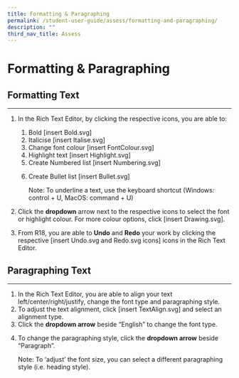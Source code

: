 ```yaml
---
title: Formatting & Paragraphing
permalink: /student-user-guide/assess/formatting-and-paragraphing/
description: ""
third_nav_title: Assess
---
```

<h1 id="formatting-paragraphing">Formatting &amp; Paragraphing</h1>
<h2 id="formatting-text">Formatting Text</h2>
<hr>
<ol>
<li><p>In the Rich Text Editor, by clicking the respective icons, you are able to:</p>
<ol>
<li>Bold [insert Bold.svg] </li>
<li>Italicise  [insert Italise.svg] </li>
<li>Change font colour [insert FontColour.svg]</li>
<li>Highlight text [insert Highlight.svg]</li>
<li>Create Numbered list [insert Numbering.svg]</li>
<li><p>Create Bullet list [insert Bullet.svg] </p>
<p>Note: To underline a text, use the keyboard shortcut (Windows: control + U, MacOS: command + U)</p>
</li>
</ol>
</li>
<li><p>Click the <strong>dropdown</strong> arrow next to the respective icons to select the font or highlight colour. For more colour options, click [insert Drawing.svg].</p>
</li>
<li>From R18, you are able to <strong>Undo</strong> and <strong>Redo</strong> your work by clicking the respective [insert Undo.svg and Redo.svg icons] icons in the Rich Text Editor.</li>
</ol>
<h2 id="paragraphing-text">Paragraphing Text</h2>
<hr>
<ol>
<li>In the Rich Text Editor, you are able to align your text left/center/right/justify, change the font type and paragraphing style.</li>
<li>To adjust the text alignment, click [insert TextAlign.svg] and select an alignment type.</li>
<li>Click the <strong>dropdown arrow</strong> beside “English” to change the font type.</li>
<li><p>To change the paragraphing style, click the <strong>dropdown arrow</strong> beside “Paragraph”.</p>
<p> Note: To ‘adjust’ the font size, you can select a different paragraphing style (i.e. heading style).</p>
</li>
</ol>